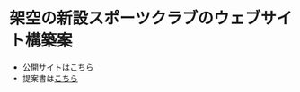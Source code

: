 # 架空の新設スポーツクラブのウェブサイト構築案

- 公開サイトは[こちら](https://d-sakura.github.io/passion/)
- 提案書は[こちら](https://docs.google.com/presentation/d/1XJ8p3tppa53GOjsoxgyh8nfspb07tVCEzo36-lV9Ksg/edit?usp=sharing)

<!-- **aaa**aaa __dd__ 

> aaaaa

asdfasdf`aaa`


```js
var abc = 1;
``` -->
<!-- <div> aaaa<br>bbb<br></div> -->